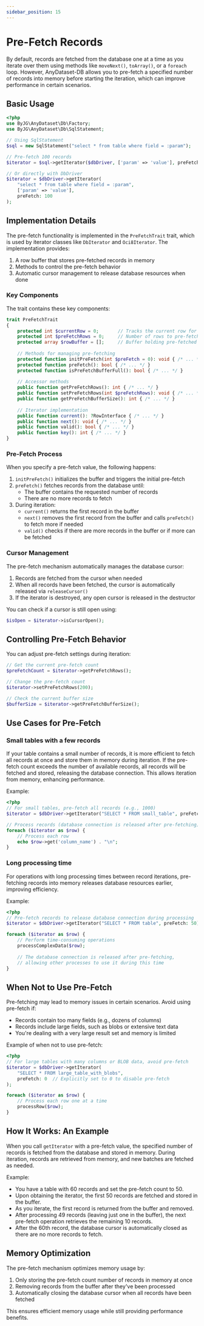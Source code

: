 ```yaml
---
sidebar_position: 15
---
```


# Pre-Fetch Records

By default, records are fetched from the database one at a time as you iterate over them using methods like
`moveNext()`,
`toArray()`, or a `foreach` loop. However, AnyDataset-DB allows you to pre-fetch a specified number of records into
memory
before starting the iteration, which can improve performance in certain scenarios.

## Basic Usage

```php
<?php
use ByJG\AnyDataset\Db\Factory;
use ByJG\AnyDataset\Db\SqlStatement;

// Using SqlStatement
$sql = new SqlStatement("select * from table where field = :param");

// Pre-fetch 100 records
$iterator = $sql->getIterator($dbDriver, ['param' => 'value'], preFetch: 100);

// Or directly with DbDriver
$iterator = $dbDriver->getIterator(
    "select * from table where field = :param", 
    ['param' => 'value'], 
    preFetch: 100
);
```

## Implementation Details

The pre-fetch functionality is implemented in the `PreFetchTrait` trait, which is used by iterator classes like
`DbIterator` and `Oci8Iterator`. The implementation provides:

1. A row buffer that stores pre-fetched records in memory
2. Methods to control the pre-fetch behavior
3. Automatic cursor management to release database resources when done

### Key Components

The trait contains these key components:

```php
trait PreFetchTrait
{
    protected int $currentRow = 0;       // Tracks the current row for iterator position
    protected int $preFetchRows = 0;     // Number of rows to pre-fetch
    protected array $rowBuffer = [];     // Buffer holding pre-fetched rows
    
    // Methods for managing pre-fetching
    protected function initPreFetch(int $preFetch = 0): void { /* ... */ }
    protected function preFetch(): bool { /* ... */ }
    protected function isPreFetchBufferFull(): bool { /* ... */ }
    
    // Accessor methods
    public function getPreFetchRows(): int { /* ... */ }
    public function setPreFetchRows(int $preFetchRows): void { /* ... */ }
    public function getPreFetchBufferSize(): int { /* ... */ }
    
    // Iterator implementation
    public function current(): ?RowInterface { /* ... */ }
    public function next(): void { /* ... */ }
    public function valid(): bool { /* ... */ }
    public function key(): int { /* ... */ }
}
```

### Pre-Fetch Process

When you specify a pre-fetch value, the following happens:

1. `initPreFetch()` initializes the buffer and triggers the initial pre-fetch
2. `preFetch()` fetches records from the database until:
   - The buffer contains the requested number of records
   - There are no more records to fetch
3. During iteration:
   - `current()` returns the first record in the buffer
   - `next()` removes the first record from the buffer and calls `preFetch()` to fetch more if needed
   - `valid()` checks if there are more records in the buffer or if more can be fetched

### Cursor Management

The pre-fetch mechanism automatically manages the database cursor:

1. Records are fetched from the cursor when needed
2. When all records have been fetched, the cursor is automatically released via `releaseCursor()`
3. If the iterator is destroyed, any open cursor is released in the destructor

You can check if a cursor is still open using:

```php
$isOpen = $iterator->isCursorOpen();
```

## Controlling Pre-Fetch Behavior

You can adjust pre-fetch settings during iteration:

```php
// Get the current pre-fetch count
$preFetchCount = $iterator->getPreFetchRows();

// Change the pre-fetch count
$iterator->setPreFetchRows(200);

// Check the current buffer size
$bufferSize = $iterator->getPreFetchBufferSize();
```

## Use Cases for Pre-Fetch

### Small tables with a few records

If your table contains a small number of records, it is more efficient to fetch all records at once
and store them in memory during iteration. If the pre-fetch count exceeds the number of available records,
all records will be fetched and stored, releasing the database connection.
This allows iteration from memory, enhancing performance.

Example:

```php
<?php
// For small tables, pre-fetch all records (e.g., 1000)
$iterator = $dbDriver->getIterator("SELECT * FROM small_table", preFetch: 1000);

// Process records (database connection is released after pre-fetching)
foreach ($iterator as $row) {
    // Process each row
    echo $row->get('column_name') . "\n";
}
```

### Long processing time

For operations with long processing times between record iterations, pre-fetching records into memory
releases database resources earlier, improving efficiency.

Example:

```php
<?php
// Pre-fetch records to release database connection during processing
$iterator = $dbDriver->getIterator("SELECT * FROM table", preFetch: 50);

foreach ($iterator as $row) {
    // Perform time-consuming operations
    processComplexData($row);
    
    // The database connection is released after pre-fetching,
    // allowing other processes to use it during this time
}
```

## When Not to Use Pre-Fetch

Pre-fetching may lead to memory issues in certain scenarios. Avoid using pre-fetch if:

* Records contain too many fields (e.g., dozens of columns)
* Records include large fields, such as blobs or extensive text data
* You're dealing with a very large result set and memory is limited

Example of when not to use pre-fetch:

```php
<?php
// For large tables with many columns or BLOB data, avoid pre-fetch
$iterator = $dbDriver->getIterator(
    "SELECT * FROM large_table_with_blobs", 
    preFetch: 0  // Explicitly set to 0 to disable pre-fetch
);

foreach ($iterator as $row) {
    // Process each row one at a time
    processRow($row);
}
```

## How It Works: An Example

When you call `getIterator` with a pre-fetch value, the specified number of records is fetched
from the database and stored in memory. During iteration, records are retrieved from memory,
and new batches are fetched as needed.

Example:

* You have a table with 60 records and set the pre-fetch count to 50.
* Upon obtaining the iterator, the first 50 records are fetched and stored in the buffer.
* As you iterate, the first record is returned from the buffer and removed.
* After processing 49 records (leaving just one in the buffer), the next pre-fetch operation retrieves the remaining 10
  records.
* After the 60th record, the database cursor is automatically closed as there are no more records to fetch.

## Memory Optimization

The pre-fetch mechanism optimizes memory usage by:

1. Only storing the pre-fetch count number of records in memory at once
2. Removing records from the buffer after they've been processed
3. Automatically closing the database cursor when all records have been fetched

This ensures efficient memory usage while still providing performance benefits.



